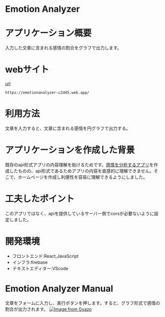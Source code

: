 # Emotion Analyzer
# アプリケーション概要
入力した文章に含まれる感情の割合をグラフで出力します。
# webサイト
[url](https://emotionanalyzer-c2d45.web.app/)
```
https://emotionanalyzer-c2d45.web.app/
```

# 利用方法
文章を入力すると、文章に含まれる感情を円グラフで出力する。

# アプリケーションを作成した背景
既存のapi形式アプリの内容理解を助けるためです。[感情を分析するアプリ](https://github.com/Takenoko463/emotion-analyst-api)を作成したものの、api形式であるためアプリの内容を直感的に理解できません。そこで、ホームページを作成し利便性を容易に理解できるようにしました。

# 工夫したポイント
このアプリではなく、apiを提供しているサーバー側でcorsが必要ないように設定しました。

# 開発環境
- フロントエンド:React,JavaScript
- インフラ:firebase
- テキストエディター:VScode

# Emotion Analyzer Manual
文章をフォームに入力し、実行ボタンを押します。すると、グラフ形式で感情の割合が出力されます。
[![Image from Gyazo](https://i.gyazo.com/c6d49f7641a5a22b7c6cff4d317c3af0.gif)](https://gyazo.com/c6d49f7641a5a22b7c6cff4d317c3af0)